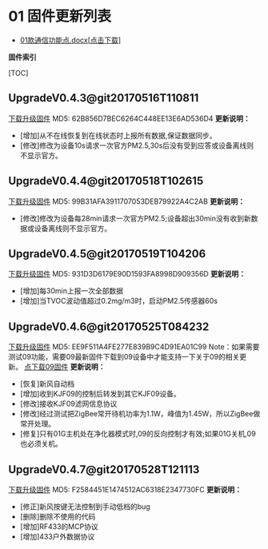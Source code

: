 # 01 固件更新列表

* [01款通信功能点.docx[点击下载]](01款通信功能点.docx)

**固件索引**

[TOC]

## UpgradeV0.4.3@git20170516T110811
 [下载升级固件](UpgradeV0.4.3@git20170516T110811.bin)
 MD5: 62B856D7BEC6264C448EE13E6AD536D4
**更新说明：**
* [增加]从不在线恢复到在线状态时上报所有数据,保证数据同步。
* [修改]修改为设备10s请求一次官方PM2.5,30s后没有受到应答或设备离线则不显示官方。

## UpgradeV0.4.4@git20170518T102615
 [下载升级固件](UpgradeV0.4.4@git20170518T102615.bin)
 MD5: 99B31AFA3911707053DEB79922A4C2AB
**更新说明：**
* [修改]修改为设备每28min请求一次官方PM2.5;设备超出30min没有收到新数据或设备离线则不显示官方。

## UpgradeV0.4.5@git20170519T104206
 [下载升级固件](UpgradeV0.4.5@git20170519T104206.bin)
 MD5: 931D3D6179E90D1593FA8998D909356D
**更新说明：**
* [增加]每30min上报一次全部数据
* [增加]当TVOC波动值超过0.2mg/m3时，启动PM2.5传感器60s

## UpgradeV0.4.6@git20170525T084232
 [下载升级固件](UpgradeV0.4.6@git20170525T084232.bin)
 MD5: EE9F511A4FE277E839B9C4D91EA01C99
 Note：如果需要测试09功能，需要09最新固件下载到09设备中才能支持一下关于09的相关更新。
 [点下载09固件](KJF09FreshAirEquipment@git20170523T112018.hex)
**更新说明：**
* [恢复]新风自动档
* [增加]收到KJF09的控制后转发到其它KJF09设备。
* [修改]接收KJF09滤网信息协议
* [修改]经过测试把ZigBee常开待机功率为1.1W，峰值为1.45W，所以ZigBee做常开处理。
* [修复]只有01G主机处在净化器模式时,09的反向控制才有效;如果01G关机,09也必须关机。

## UpgradeV0.4.7@git20170528T121113
 [下载升级固件](UpgradeV0.4.7@git20170528T121113.bin)
 MD5: F2584451E1474512AC6318E2347730FC
**更新说明：**
* [修正]新风按键无法控制到手动低档的bug
* [删除]删除不使用的代码
* [增加]RF433的MCP协议
* [增加]433户外数据协议